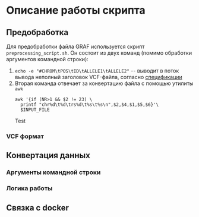 # Описание работы скрипта

## Предобработка

Для предобработки файла GRAF используется скрипт
`preprocessing_script.sh`. Он состоит из двух команд (помимо обработки
аргументов командной строки):
1. `echo -e "#CHROM\tPOS\tID\tALLELE1\tALLELE2"` -- выводит в поток
   вывода неполный заголовок VCF-файла, согласно
   [спецификации](https://samtools.github.io/hts-specs/VCFv4.2.pdf)
2. Вторая команда отвечает за конвертацию файла с помощью утилиты `awk`
   ```
   awk '{if (NR>1 && $2 != 23) \
     printf "chr%d\t%d\trs%d\t%s\t%s\n",$2,$4,$1,$5,$6}'\
     $INPUT_FILE
   ```
   Test

### VCF формат

## Конвертация данных

### Аргументы командной строки

### Логика работы

## Связка с docker
